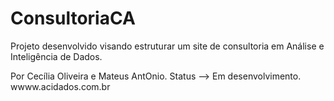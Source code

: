 # ConsultoriaCA

Projeto desenvolvido visando estruturar um site de consultoria em Análise e Inteligência de Dados.

Por Cecília Oliveira e Mateus AntOnio. 
Status --> Em desenvolvimento.
wwww.acidados.com.br
